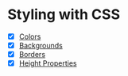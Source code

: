 # Styling with CSS

- [x] [Colors](./01_colors/index.html)
- [x] [Backgrounds](./02_backgrounds/index.html)
- [x] [Borders](./03_borders/index.html)
- [x] [Height Properties](./04_height_properties/index.html)